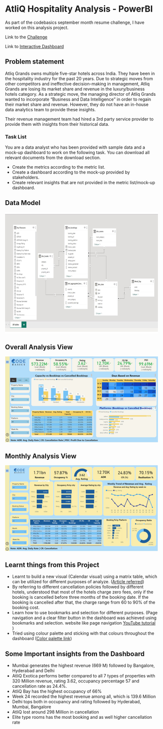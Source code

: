 # AtliQ Hospitality Analysis - PowerBI

As part of the codebasics september month resume challenge, I have worked on this analysis project.

Link to the [Challenge](https://codebasics.io/event/codebasics-resume-project-challenge)

Link to [Interactive Dashboard](https://www.novypro.com/project/provide-insights-to-the-revenue-team-in-the-hospitality-domain-2)


## Problem statement

Atliq Grands owns multiple five-star hotels across India. They have been in the hospitality industry for the past 20 years. Due to strategic moves from other competitors and ineffective decision-making in management, Atliq Grands are losing its market share and revenue in the luxury/business hotels category. As a strategic move, the managing director of Atliq Grands wanted to incorporate “Business and Data Intelligence” in order to regain their market share and revenue. However, they do not have an in-house data analytics team to provide these insights.

Their revenue management team had hired a 3rd party service provider to provide them with insights from their historical data.

### Task List

You are a data analyst who has been provided with sample data and a mock-up dashboard to work on the following task. You can download all relevant documents from the download section.

- Create the metrics according to the metric list. 
- Create a dashboard according to the mock-up provided by stakeholders. 
- Create relevant insights that are not provided in the metric list/mock-up dashboard.



## Data Model

<p align="center">
    <img src='https://github.com/bharthikote/AtliQ-Hospitality/blob/main/screenshots/Slide3.JPG' height="400">
</p>


## Overall Analysis View

<p align="center">
    <img src='https://github.com/bharthikote/AtliQ-Hospitality/blob/main/screenshots/Slide2.JPG' width="600">
</p>

## Monthly Analysis View

<p align="center">
    <img src='https://github.com/bharthikote/AtliQ-Hospitality/blob/main/screenshots/Slide1.JPG' width="600">
</p>

## Learnt things from this Project 
- Learnt to build a new visual (Calendar visual) using a matrix table, which can be utilized for different purposes of analyze. ([Article referred](https://www.linkedin.com/pulse/calendar-matrix-syed-ahmed-ali/?trackingId=VgyLpo%2BYxVRs8tD03PXcPQ%3D%3D))
- By referring to different cancellation policies followed by different hotels, understood that most of the hotels charge zero fees, only if the booking is cancelled before three months of the booking date. If the booking is cancelled after that, the charge range from 60 to 90% of the booking cost.
- Learn how to use bookmarks and selection for different purposes. (Page navigation and a clear filter button in the dashboard was achieved using bookmarks and selection. website like page navigation [YouTube tutorial](https://www.youtube.com/watch?v=xCSYLrcLW00)   )
- Tried using colour palette and sticking with that colours throughout the dashboard ([Color palette link](https://colorhunt.co/palette/1d5d9b75c2f6f4d160fbeeac))

## Some Important insights from the Dashboard

- Mumbai generates the highest revenue (669 M) followed by Bangalore, Hyderabad and Delhi
- AtliQ Exotica performs better compared to all 7 types of properties with 320 Million revenue, rating 3.62, occupancy percentage 57 and cancellation rate as 24.4%.
- AtliQ Bay has the highest occupancy of 66%
- Week 24 recorded the highest revenue among all, which is 139.6 Million
- Delhi tops both in occupancy and rating followed by Hyderabad, Mumbai, Bangalore
- AtliQ lost around 298 Million in cancellation 
- Elite type rooms has the most booking and as well higher cancellation rate
